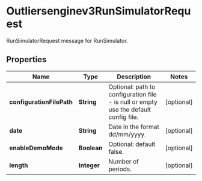 

# Outliersenginev3RunSimulatorRequest

RunSimulatorRequest message for RunSimulator.

## Properties

| Name | Type | Description | Notes |
|------------ | ------------- | ------------- | -------------|
|**configurationFilePath** | **String** | Optional: path to configuration file - is null or empty use the default config file. |  [optional] |
|**date** | **String** | Date in the format dd/mm/yyyy. |  [optional] |
|**enableDemoMode** | **Boolean** | Optional: default false. |  [optional] |
|**length** | **Integer** | Number of periods. |  [optional] |



